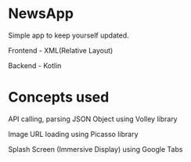 # NewsApp 
Simple app to keep yourself updated.

Frontend - XML(Relative Layout) 

Backend - Kotlin


# Concepts used

   API calling, parsing JSON Object using Volley library 
   
   Image URL loading using Picasso library
   
   Splash Screen (Immersive Display) using Google Tabs
